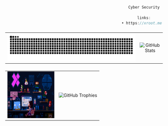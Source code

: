 ```js
                                                       Cyber Security
                        
                                                           links:
                                                    • https://xroot.me

```
###

<table>
  <tr>
    <td align="center">
      <img src="https://raw.githubusercontent.com/vmbx/vmbx/output/snake.svg" alt="Snake animation" />
    </td>
    <td align="center">
      <img src="https://github-readme-streak-stats.herokuapp.com/?user=vmbx&theme=dark" alt="GitHub Stats" />
    </td>
  </tr>
</table>

###

<table>
  <tr>
    <td align="center">
      <img src="https://raw.githubusercontent.com/vmbx/vmbx/main/2258131708-982b745f2-7d22-48cf-91540-083f1b00d36c9.gif" width="150" height="150" alt="Background" />
    </td>
    <td align="center">
      <img src="https://github-profile-trophy.vercel.app/?username=vmbx&theme=dark&title=Commits,Experience" alt="GitHub Trophies" />
    </td>
  </tr>
</table>
